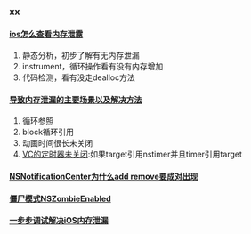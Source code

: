 
###  xx

#### [ios怎么查看内存泄露](https://zhidao.baidu.com/question/136687099497027245.html)
1. 静态分析，初步了解有无内存泄漏
2. instrument，循环操作看有没有内存增加
3. 代码检测，看有没走dealloc方法

#### [导致内存泄漏的主要场景以及解决方法](http://www.cnblogs.com/MasterPeng/p/5620809.html)

1. 循环参照
2. block循环引用
3. 动画时间很长未关闭
4. [VC的定时器未关闭](http://www.cnblogs.com/agger0207/p/4419348.html):如果target引用nstimer并且timer引用target

#### [NSNotificationCenter为什么add remove要成对出现](http://www.07net01.com/2015/08/900423.html)


#### [僵尸模式NSZombieEnabled](http://www.xuebuyuan.com/2174541.html)


#### [一步步调试解决iOS内存泄漏](http://itindex.net/detail/52055-%E8%B0%83%E8%AF%95-ios-%E5%86%85%E5%AD%98%E6%B3%84%E6%BC%8F)
